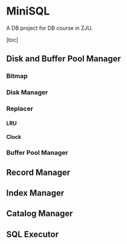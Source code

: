 # MiniSQL
A DB project for DB course in ZJU.

[toc]

## Disk and Buffer Pool Manager

### Bitmap



### Disk Manager



### Replacer

#### LRU



#### Clock



### Buffer Pool Manager



## Record Manager



## Index Manager



## Catalog Manager



## SQL Executor

